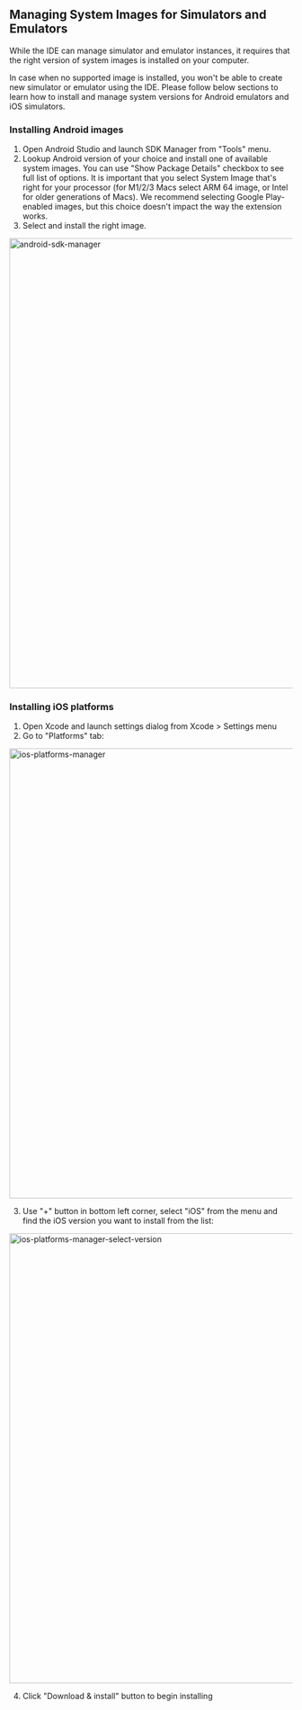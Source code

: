## Managing System Images for Simulators and Emulators

While the IDE can manage simulator and emulator instances, it requires that the right version of system images is installed on your computer.

In case when no supported image is installed, you won't be able to create new simulator or emulator using the IDE.
Please follow below sections to learn how to install and manage system versions for Android emulators and iOS simulators.

### Installing Android images

1. Open Android Studio and launch SDK Manager from "Tools" menu.
2. Lookup Android version of your choice and install one of available system images. You can use "Show Package Details" checkbox to see full list of options. It is important that you select System Image that's right for your processor (for M1/2/3 Macs select ARM 64 image, or Intel for older generations of Macs). We recommend selecting Google Play-enabled images, but this choice doesn't impact the way the extension works.
3. Select and install the right image.
<img width="800" alt="android-sdk-manager" src="https://github.com/software-mansion-labs/react-native-ide/assets/726445/8c078f77-1b72-477d-b4d3-dcb0b48e5851">


### Installing iOS platforms

1. Open Xcode and launch settings dialog from Xcode > Settings menu
2. Go to "Platforms" tab:
<img width="800" alt="ios-platforms-manager" src="https://github.com/software-mansion-labs/react-native-ide/assets/726445/edb89317-78cf-48c9-a915-c03006f8b5ca">

3. Use "+" button in bottom left corner, select "iOS" from the menu and find the iOS version you want to install from the list:
<img width="800" alt="ios-platforms-manager-select-version" src="https://github.com/software-mansion-labs/react-native-ide/assets/726445/b6cc64a8-bca7-42a3-88cd-13ef458441bb">


4. Click "Download & install" button to begin installing
